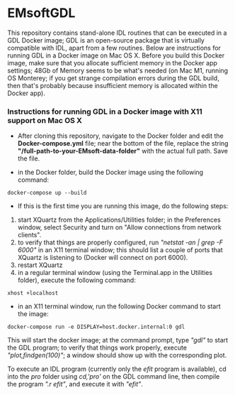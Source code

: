 # EMsoftGDL
This repository contains stand-alone IDL routines that can be executed in a GDL Docker image; GDL is an open-source package that is virtually compatible with IDL, apart from a few routines.  Below are instructions for running GDL in a Docker image on Mac OS X.  Before you build this Docker image, make sure that you allocate sufficient memory in the Docker app settings; 48Gb of Memory seems to be what's needed (on Mac M1, running OS Monterey; if you get strange compilation errors during the GDL build, then that's probably because insufficient memory is allocated within the Docker app).


### Instructions for running GDL in a Docker image with X11 support on Mac OS X

* After cloning this repository, navigate to the Docker folder and edit the **Docker-compose.yml** file; near the bottom of the file, replace the string **"/full-path-to-your-EMsoft-data-folder"** with the actual full path. Save the file.

* in the Docker folder, build the Docker image using the following command:

```
docker-compose up --build
```

* If this is the first time you are running this image, do the following steps:

1. start XQuartz from the Applications/Utilities folder; in the Preferences window, select Security and turn on "Allow connections from network clients".
2. to verify that things are properly configured, run *"netstat -an | grep -F 6000"* in an X11 terminal window; this should list a couple of ports that XQuartz is listening to  (Docker will connect on port 6000).
3. restart XQuartz
4. in a regular terminal window (using the Terminal.app in the Utilities folder), execute the following command:

```
xhost +localhost
```
* in an X11 terminal window, run the following Docker command to start the image:

```
docker-compose run -e DISPLAY=host.docker.internal:0 gdl
```

This will start the docker image; at the command prompt, type *"gdl"* to start the GDL program; to verify that things work properly, execute *"plot,findgen(100)"*; a window should show up with the corresponding plot.

To execute an IDL program (currently only the *efit* program is available), cd into the *pro* folder using *cd,'pro'* on the GDL command line, then compile the program *".r efit"*, and execute it with *"efit"*.  

